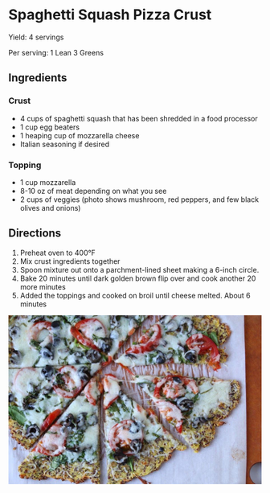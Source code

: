 # Spaghetti Squash Pizza Crust

Yield:
4 servings

Per serving:
1 Lean 
3 Greens

## Ingredients
### Crust
* 4 cups of spaghetti squash that has been shredded in a food processor
* 1 cup egg beaters
* 1 heaping cup of mozzarella cheese
* Italian seasoning if desired

### Topping
* 1 cup mozzarella 
* 8-10 oz of meat depending on what you see
* 2 cups of veggies (photo shows mushroom, red peppers, and few black olives and onions)

## Directions
1. Preheat oven to 400°F
2. Mix crust ingredients together
3. Spoon mixture out onto a parchment-lined sheet making a 6-inch circle.
4. Bake 20 minutes until dark golden brown flip over and cook another 20 more minutes
5. Added the toppings and cooked on broil until cheese melted. About 6 minutes

![Spaghetti Squash Pizza Crust](/images/Spaghetti%20Squash%20Pizza%20Crust.jpeg)

